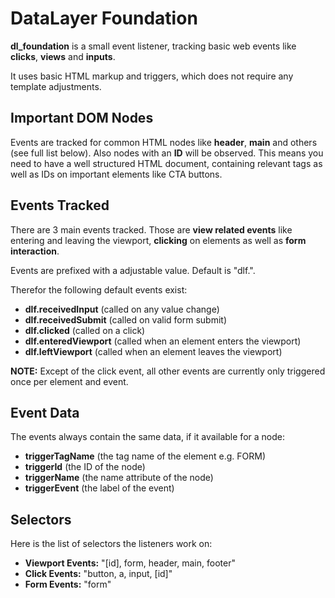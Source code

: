 # DataLayer Foundation

**dl_foundation** is a small event listener, tracking basic web events like **clicks**, **views** and **inputs**.

It uses basic HTML markup and triggers, which does not require any template adjustments.

## Important DOM Nodes

Events are tracked for common HTML nodes like **header**, **main** and others (see full list below).
Also nodes with an **ID** will be observed. This means you need to have a well structured HTML
document, containing relevant tags as well as IDs on important elements like CTA buttons.

## Events Tracked

There are 3 main events tracked. Those are **view related events** like entering and leaving the viewport,
**clicking** on elements as well as **form interaction**.

Events are prefixed with a adjustable value. Default is "dlf.".

Therefor the following default events exist:

* **dlf.receivedInput** (called on any value change)
* **dlf.receivedSubmit** (called on valid form submit)
* **dlf.clicked** (called on a click)
* **dlf.enteredViewport** (called when an element enters the viewport)
* **dlf.leftViewport** (called when an element leaves the viewport)

**NOTE:** Except of the click event, all other events are currently only triggered once per 
element and event.

## Event Data

The events always contain the same data, if it available for a node:

* **triggerTagName** (the tag name of the element e.g. FORM)
* **triggerId** (the ID of the node)
* **triggerName** (the name attribute of the node)
* **triggerEvent** (the label of the event)

## Selectors

Here is the list of selectors the listeners work on:

* **Viewport Events:** "[id], form, header, main, footer"
* **Click Events:** "button, a, input, [id]"
* **Form Events:** "form"